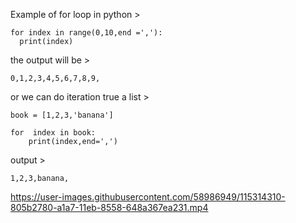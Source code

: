 Example of for loop in python >

```
for index in range(0,10,end =','):
  print(index)
```
the output will be >

```
0,1,2,3,4,5,6,7,8,9,
```
or we can do iteration true a list >
```
book = [1,2,3,'banana']
```

```
for  index in book:
    print(index,end=',')
```
output >

```
1,2,3,banana,
```
https://user-images.githubusercontent.com/58986949/115314310-805b2780-a1a7-11eb-8558-648a367ea231.mp4

